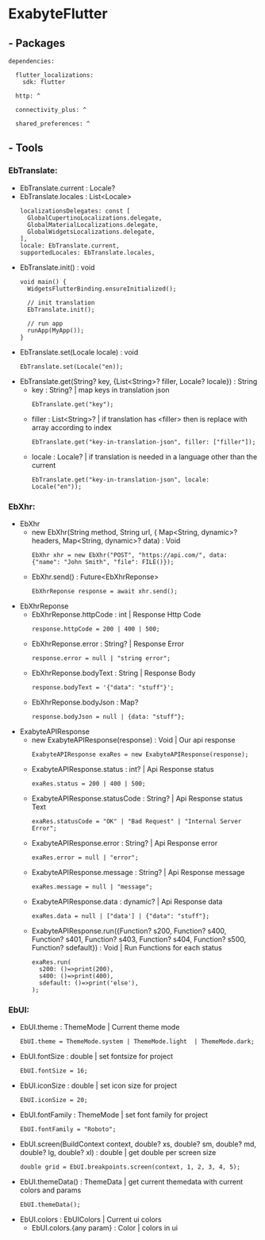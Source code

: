 # ExabyteFlutter

## - Packages
~~~
dependencies:

  flutter_localizations:
    sdk: flutter
    
  http: ^
  
  connectivity_plus: ^
  
  shared_preferences: ^
~~~

## - Tools

### **EbTranslate:**
  - EbTranslate.current : Locale?
  - EbTranslate.locales : List\<Locale\>
      ~~~
      localizationsDelegates: const [
        GlobalCupertinoLocalizations.delegate,
        GlobalMaterialLocalizations.delegate,
        GlobalWidgetsLocalizations.delegate,
      ],
      locale: EbTranslate.current,
      supportedLocales: EbTranslate.locales,
      ~~~ 
  - EbTranslate.init() : void
      ~~~
      void main() {
        WidgetsFlutterBinding.ensureInitialized();

        // init translation
        EbTranslate.init();

        // run app
        runApp(MyApp());
      }
      ~~~ 
  - EbTranslate.set(Locale locale) : void
      ~~~
      EbTranslate.set(Locale("en));
      ~~~ 
  - EbTranslate.get(String? key, {List\<String\>? filler, Locale? locale}) : String
    - key : String? | map keys in translation json
      ~~~
      EbTranslate.get("key");
      ~~~
    - filler : List\<String\>? | if translation has \<filler\> then is replace with array according to index
      ~~~
      EbTranslate.get("key-in-translation-json", filler: ["filler"]);
      ~~~
    - locale : Locale? | if translation is needed in a language other than the current
      ~~~
      EbTranslate.get("key-in-translation-json", locale: Locale("en"));
      ~~~ 

### **EbXhr:**
  - EbXhr
    - new EbXhr(String method, String url, { Map<String, dynamic>? headers, Map<String, dynamic>? data) : Void
        ~~~
        EbXhr xhr = new EbXhr("POST", "https://api.com/", data: {"name": "John Smith", "file": FILE()});
        ~~~
    - EbXhr.send() : Future\<EbXhrReponse\>
        ~~~
        EbXhrReponse response = await xhr.send();
        ~~~ 
  - EbXhrReponse
    - EbXhrReponse.httpCode : int | Response Http Code
        ~~~
        response.httpCode = 200 | 400 | 500;
        ~~~ 
    - EbXhrReponse.error : String? | Response Error
        ~~~
        response.error = null | "string error";
        ~~~ 
    - EbXhrReponse.bodyText : String | Response Body
        ~~~
        response.bodyText = '{"data": "stuff"}';
        ~~~ 
    - EbXhrReponse.bodyJson : Map?
        ~~~
        response.bodyJson = null | {data: "stuff"};
        ~~~ 
  - ExabyteAPIResponse
    - new ExabyteAPIResponse(response) : Void | Our api response
        ~~~
        ExabyteAPIResponse exaRes = new ExabyteAPIResponse(response);
        ~~~
    - ExabyteAPIResponse.status : int? | Api Response status
        ~~~
        exaRes.status = 200 | 400 | 500;
        ~~~ 
    - ExabyteAPIResponse.statusCode : String? | Api Response status Text
        ~~~
        exaRes.statusCode = "OK" | "Bad Request" | "Internal Server Error";
        ~~~ 
    - ExabyteAPIResponse.error : String? | Api Response error
        ~~~
        exaRes.error = null | "error";
        ~~~ 
    - ExabyteAPIResponse.message : String? | Api Response message
        ~~~
        exaRes.message = null | "message";
        ~~~ 
    - ExabyteAPIResponse.data : dynamic? | Api Response data
        ~~~
        exaRes.data = null | ["data'] | {"data": "stuff"};
        ~~~ 
    - ExabyteAPIResponse.run({Function? s200, Function? s400, Function? s401, Function? s403, Function? s404, Function? s500, Function? sdefault}) : Void | Run Functions for each status
        ~~~
        exaRes.run(
          s200: ()=>print(200),
          s400: ()=>print(400),
          sdefault: ()=>print('else'),
        );
        ~~~ 

### **EbUI:**
  - EbUI.theme : ThemeMode | Current theme mode
      ~~~
      EbUI.theme = ThemeMode.system | ThemeMode.light  | ThemeMode.dark;
      ~~~
  - EbUI.fontSize : double | set fontsize for project
      ~~~
      EbUI.fontSize = 16;
      ~~~
  - EbUI.iconSize : double | set icon size for project
      ~~~
      EbUI.iconSize = 20;
      ~~~
  - EbUI.fontFamily : ThemeMode | set font family for project
      ~~~
      EbUI.fontFamily = "Roboto";
      ~~~
  - EbUI.screen(BuildContext context, double? xs, double? sm, double? md, double? lg, double? xl) : double | get double per screen size
      ~~~
      double grid = EbUI.breakpoints.screen(context, 1, 2, 3, 4, 5);
      ~~~
  - EbUI.themeData() : ThemeData | get current themedata with current colors and params
      ~~~
      EbUI.themeData();
      ~~~
  - EbUI.colors : EbUIColors  | Current ui colors
    - EbUI.colors.{any param} : Color | colors in ui

      
    
